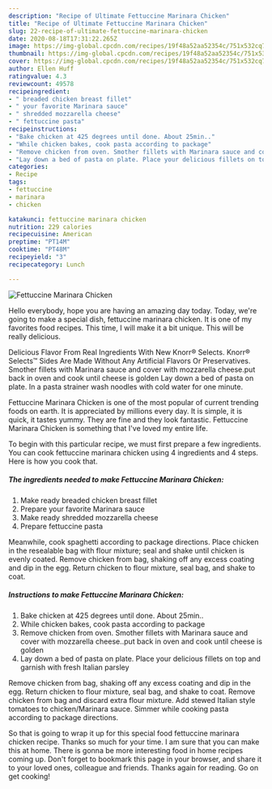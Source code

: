 ```yaml
---
description: "Recipe of Ultimate Fettuccine Marinara Chicken"
title: "Recipe of Ultimate Fettuccine Marinara Chicken"
slug: 22-recipe-of-ultimate-fettuccine-marinara-chicken
date: 2020-08-18T17:31:22.265Z
image: https://img-global.cpcdn.com/recipes/19f48a52aa52354c/751x532cq70/fettuccine-marinara-chicken-recipe-main-photo.jpg
thumbnail: https://img-global.cpcdn.com/recipes/19f48a52aa52354c/751x532cq70/fettuccine-marinara-chicken-recipe-main-photo.jpg
cover: https://img-global.cpcdn.com/recipes/19f48a52aa52354c/751x532cq70/fettuccine-marinara-chicken-recipe-main-photo.jpg
author: Ellen Huff
ratingvalue: 4.3
reviewcount: 49578
recipeingredient:
- " breaded chicken breast fillet"
- " your favorite Marinara sauce"
- " shredded mozzarella cheese"
- " fettuccine pasta"
recipeinstructions:
- "Bake chicken at 425 degrees until done. About 25min.."
- "While chicken bakes, cook pasta according to package"
- "Remove chicken from oven. Smother fillets with Marinara sauce and cover with mozzarella cheese..put back in oven and cook until cheese is golden"
- "Lay down a bed of pasta on plate. Place your delicious fillets on top and garnish with fresh Italian parsley"
categories:
- Recipe
tags:
- fettuccine
- marinara
- chicken

katakunci: fettuccine marinara chicken 
nutrition: 229 calories
recipecuisine: American
preptime: "PT14M"
cooktime: "PT48M"
recipeyield: "3"
recipecategory: Lunch

---
```



![Fettuccine Marinara Chicken](https://img-global.cpcdn.com/recipes/19f48a52aa52354c/751x532cq70/fettuccine-marinara-chicken-recipe-main-photo.jpg)

Hello everybody, hope you are having an amazing day today. Today, we're going to make a special dish, fettuccine marinara chicken. It is one of my favorites food recipes. This time, I will make it a bit unique. This will be really delicious.

Delicious Flavor From Real Ingredients With New Knorr® Selects. Knorr® Selects™ Sides Are Made Without Any Artificial Flavors Or Preservatives. Smother fillets with Marinara sauce and cover with mozzarella cheese.put back in oven and cook until cheese is golden Lay down a bed of pasta on plate. In a pasta strainer wash noodles with cold water for one minute.

Fettuccine Marinara Chicken is one of the most popular of current trending foods on earth. It is appreciated by millions every day. It is simple, it is quick, it tastes yummy. They are fine and they look fantastic. Fettuccine Marinara Chicken is something that I've loved my entire life.


To begin with this particular recipe, we must first prepare a few ingredients. You can cook fettuccine marinara chicken using 4 ingredients and 4 steps. Here is how you cook that.

<!--inarticleads1-->

##### The ingredients needed to make Fettuccine Marinara Chicken:

1. Make ready  breaded chicken breast fillet
1. Prepare  your favorite Marinara sauce
1. Make ready  shredded mozzarella cheese
1. Prepare  fettuccine pasta


Meanwhile, cook spaghetti according to package directions. Place chicken in the resealable bag with flour mixture; seal and shake until chicken is evenly coated. Remove chicken from bag, shaking off any excess coating and dip in the egg. Return chicken to flour mixture, seal bag, and shake to coat. 

<!--inarticleads2-->

##### Instructions to make Fettuccine Marinara Chicken:

1. Bake chicken at 425 degrees until done. About 25min..
1. While chicken bakes, cook pasta according to package
1. Remove chicken from oven. Smother fillets with Marinara sauce and cover with mozzarella cheese..put back in oven and cook until cheese is golden
1. Lay down a bed of pasta on plate. Place your delicious fillets on top and garnish with fresh Italian parsley


Remove chicken from bag, shaking off any excess coating and dip in the egg. Return chicken to flour mixture, seal bag, and shake to coat. Remove chicken from bag and discard extra flour mixture. Add stewed Italian style tomatoes to chicken/Marinara sauce. Simmer while cooking pasta according to package directions. 

So that is going to wrap it up for this special food fettuccine marinara chicken recipe. Thanks so much for your time. I am sure that you can make this at home. There is gonna be more interesting food in home recipes coming up. Don't forget to bookmark this page in your browser, and share it to your loved ones, colleague and friends. Thanks again for reading. Go on get cooking!

